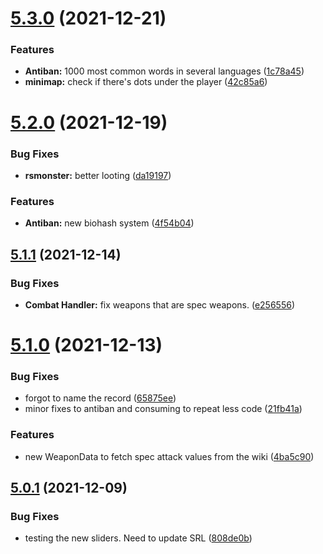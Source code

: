 # [5.3.0](https://github.com/Torwent/WaspLib/compare/v5.2.0...v5.3.0) (2021-12-21)


### Features

* **Antiban:** 1000 most common words in several languages ([1c78a45](https://github.com/Torwent/WaspLib/commit/1c78a45b6e4d90d5e2fbd51cde7878f22db97bc8))
* **minimap:** check if there's dots under the player ([42c85a6](https://github.com/Torwent/WaspLib/commit/42c85a6c4dff9ec483e1caea49a745b762ff743f))



# [5.2.0](https://github.com/Torwent/WaspLib/compare/v5.1.1...v5.2.0) (2021-12-19)


### Bug Fixes

* **rsmonster:** better looting ([da19197](https://github.com/Torwent/WaspLib/commit/da19197275d8a951399364ee3cd5f57308b51d89))


### Features

* **Antiban:** new biohash system ([4f54b04](https://github.com/Torwent/WaspLib/commit/4f54b04dd908c14414d7737524d99426b2567f9a))



## [5.1.1](https://github.com/Torwent/WaspLib/compare/v5.1.0...v5.1.1) (2021-12-14)


### Bug Fixes

* **Combat Handler:** fix weapons that are spec weapons. ([e256556](https://github.com/Torwent/WaspLib/commit/e256556ca0e68699ab3aeec88b34b36422e4e306))



# [5.1.0](https://github.com/Torwent/WaspLib/compare/v5.0.1...v5.1.0) (2021-12-13)


### Bug Fixes

* forgot to name the record ([65875ee](https://github.com/Torwent/WaspLib/commit/65875eed9715962a73bf2e81022b17b6ec4f8d66))
* minor fixes to antiban and consuming to repeat less code ([21fb41a](https://github.com/Torwent/WaspLib/commit/21fb41aa55817e70d554beb82a5e25e51fd8c2fc))


### Features

* new WeaponData to fetch spec attack values from the wiki ([4ba5c90](https://github.com/Torwent/WaspLib/commit/4ba5c904ee009097d679a8e6b209d62b0314ca92))



## [5.0.1](https://github.com/Torwent/WaspLib/compare/v5.0.0...v5.0.1) (2021-12-09)


### Bug Fixes

* testing the new sliders. Need to update SRL ([808de0b](https://github.com/Torwent/WaspLib/commit/808de0b2cf61557408320d8bad8e67b9d3917fa5))



